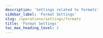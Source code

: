 ```yaml
---
description: 'Settings related to formats'
sidebar_label: 'Format Settings'
slug: /operations/settings/formats
title: 'Format Settings'
toc_max_heading_level: 2
---
```


<!--Do not edit – this file is autogenerated-->
